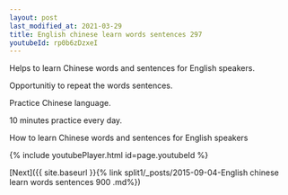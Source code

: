 ```yaml
---
layout: post
last_modified_at: 2021-03-29
title: English chinese learn words sentences 297 
youtubeId: rp0b6zDzxeI
---
```

 
 
Helps to learn Chinese words and sentences for English speakers.

Opportunitiy to repeat the words sentences. 

Practice Chinese language. 
 
10 minutes practice every day. 
 
How to learn Chinese words and sentences for English speakers 
 
{% include youtubePlayer.html id=page.youtubeId %}
 
 
[Next]({{ site.baseurl }}{% link  split1/_posts/2015-09-04-English chinese learn words sentences 900 .md%})
 

